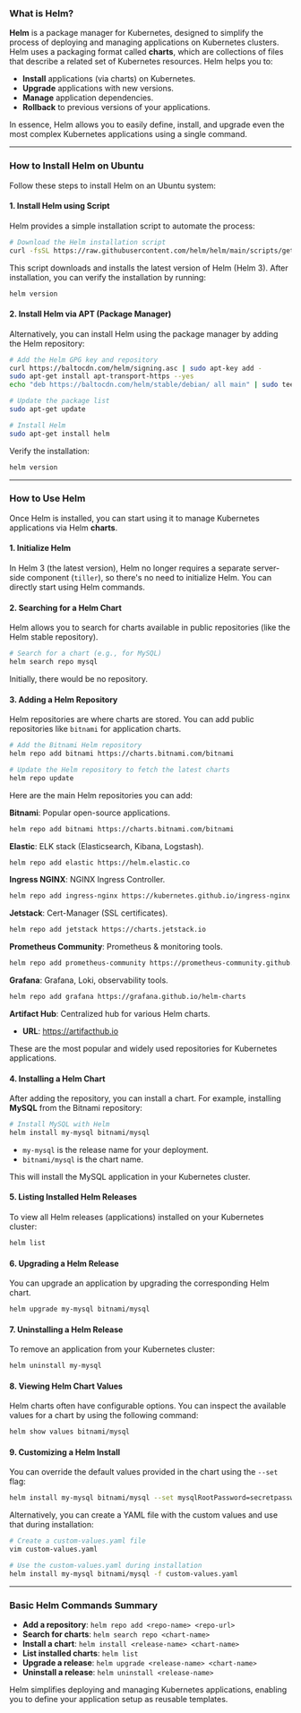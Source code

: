 ### What is Helm?

**Helm** is a package manager for Kubernetes, designed to simplify the process of deploying and managing applications on Kubernetes clusters. Helm uses a packaging format called **charts**, which are collections of files that describe a related set of Kubernetes resources. Helm helps you to:
- **Install** applications (via charts) on Kubernetes.
- **Upgrade** applications with new versions.
- **Manage** application dependencies.
- **Rollback** to previous versions of your applications.
  
In essence, Helm allows you to easily define, install, and upgrade even the most complex Kubernetes applications using a single command.

---

### How to Install Helm on Ubuntu

Follow these steps to install Helm on an Ubuntu system:

#### 1. **Install Helm using Script**
Helm provides a simple installation script to automate the process:

```bash
# Download the Helm installation script
curl -fsSL https://raw.githubusercontent.com/helm/helm/main/scripts/get-helm-3 | bash
```

This script downloads and installs the latest version of Helm (Helm 3). After installation, you can verify the installation by running:

```bash
helm version
```

#### 2. **Install Helm via APT (Package Manager)**

Alternatively, you can install Helm using the package manager by adding the Helm repository:

```bash
# Add the Helm GPG key and repository
curl https://baltocdn.com/helm/signing.asc | sudo apt-key add -
sudo apt-get install apt-transport-https --yes
echo "deb https://baltocdn.com/helm/stable/debian/ all main" | sudo tee /etc/apt/sources.list.d/helm-stable-debian.list

# Update the package list
sudo apt-get update

# Install Helm
sudo apt-get install helm
```

Verify the installation:

```bash
helm version
```

---

### How to Use Helm

Once Helm is installed, you can start using it to manage Kubernetes applications via Helm **charts**.

#### 1. **Initialize Helm**
In Helm 3 (the latest version), Helm no longer requires a separate server-side component (`tiller`), so there's no need to initialize Helm. You can directly start using Helm commands.

#### 2. **Searching for a Helm Chart**
Helm allows you to search for charts available in public repositories (like the Helm stable repository).

```bash
# Search for a chart (e.g., for MySQL)
helm search repo mysql
```
Initially, there would be no repository.

#### 3. **Adding a Helm Repository**
Helm repositories are where charts are stored. You can add public repositories like `bitnami` for application charts.

```bash
# Add the Bitnami Helm repository
helm repo add bitnami https://charts.bitnami.com/bitnami

# Update the Helm repository to fetch the latest charts
helm repo update
```

Here are the main Helm repositories you can add:

 **Bitnami**: Popular open-source applications.
   ```bash
   helm repo add bitnami https://charts.bitnami.com/bitnami
   ```

 **Elastic**: ELK stack (Elasticsearch, Kibana, Logstash).
   ```bash
   helm repo add elastic https://helm.elastic.co
   ```

 **Ingress NGINX**: NGINX Ingress Controller.
   ```bash
   helm repo add ingress-nginx https://kubernetes.github.io/ingress-nginx
   ```

 **Jetstack**: Cert-Manager (SSL certificates).
   ```bash
   helm repo add jetstack https://charts.jetstack.io
   ```

 **Prometheus Community**: Prometheus & monitoring tools.
   ```bash
   helm repo add prometheus-community https://prometheus-community.github.io/helm-charts
   ```

 **Grafana**: Grafana, Loki, observability tools.
   ```bash
   helm repo add grafana https://grafana.github.io/helm-charts
   ```

 **Artifact Hub**: Centralized hub for various Helm charts.
   - **URL**: https://artifacthub.io

These are the most popular and widely used repositories for Kubernetes applications.

#### 4. **Installing a Helm Chart**
After adding the repository, you can install a chart. For example, installing **MySQL** from the Bitnami repository:

```bash
# Install MySQL with Helm
helm install my-mysql bitnami/mysql
```

- `my-mysql` is the release name for your deployment.
- `bitnami/mysql` is the chart name.

This will install the MySQL application in your Kubernetes cluster.

#### 5. **Listing Installed Helm Releases**
To view all Helm releases (applications) installed on your Kubernetes cluster:

```bash
helm list
```

#### 6. **Upgrading a Helm Release**
You can upgrade an application by upgrading the corresponding Helm chart.

```bash
helm upgrade my-mysql bitnami/mysql
```

#### 7. **Uninstalling a Helm Release**
To remove an application from your Kubernetes cluster:

```bash
helm uninstall my-mysql
```

#### 8. **Viewing Helm Chart Values**
Helm charts often have configurable options. You can inspect the available values for a chart by using the following command:

```bash
helm show values bitnami/mysql
```

#### 9. **Customizing a Helm Install**
You can override the default values provided in the chart using the `--set` flag:

```bash
helm install my-mysql bitnami/mysql --set mysqlRootPassword=secretpassword,mysqlUser=myuser
```

Alternatively, you can create a YAML file with the custom values and use that during installation:

```bash
# Create a custom-values.yaml file
vim custom-values.yaml

# Use the custom-values.yaml during installation
helm install my-mysql bitnami/mysql -f custom-values.yaml
```

---

### Basic Helm Commands Summary

- **Add a repository**: `helm repo add <repo-name> <repo-url>`
- **Search for charts**: `helm search repo <chart-name>`
- **Install a chart**: `helm install <release-name> <chart-name>`
- **List installed charts**: `helm list`
- **Upgrade a release**: `helm upgrade <release-name> <chart-name>`
- **Uninstall a release**: `helm uninstall <release-name>`

Helm simplifies deploying and managing Kubernetes applications, enabling you to define your application setup as reusable templates.

